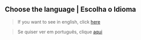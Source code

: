 ## Choose the language | Escolha o Idioma

> If you want to see in english, click [here](https://github.com/FabricioMacena/Data_Science/blob/main/Marketing%20Campaign/(EN)/doc_MarketingCampaign(EN).md)

> Se quiser ver em português, clique [aqui](https://github.com/FabricioMacena/Data_Science/blob/main/Marketing%20Campaign/(PT)/doc_MarketingCampaign(PT).md)